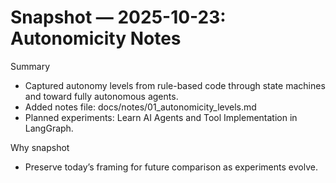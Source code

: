 # Snapshot — 2025-10-23: Autonomicity Notes

Summary
- Captured autonomy levels from rule-based code through state machines and toward fully autonomous agents.
- Added notes file: docs/notes/01_autonomicity_levels.md
- Planned experiments: Learn AI Agents and Tool Implementation in LangGraph.

Why snapshot
- Preserve today’s framing for future comparison as experiments evolve.

